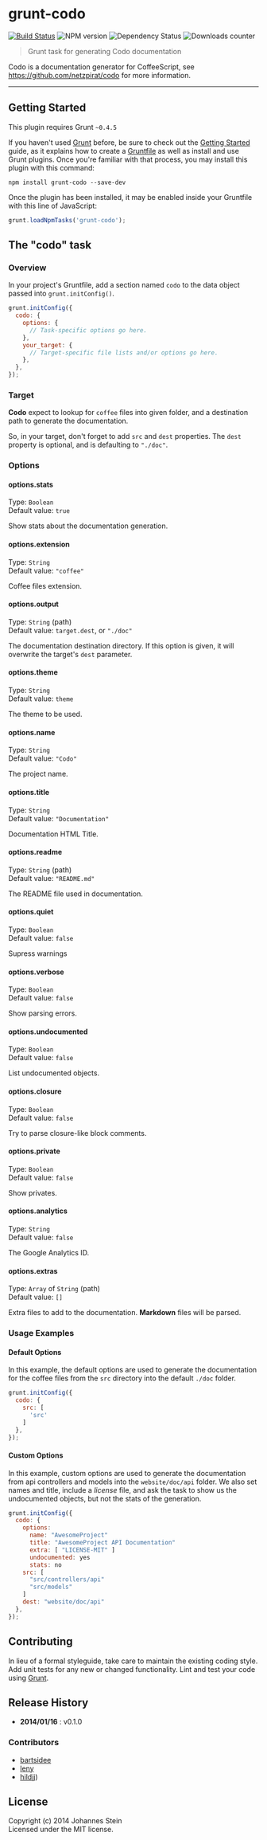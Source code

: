 # grunt-codo

[![Build Status](https://travis-ci.org/frostney/grunt-codo.svg?branch=master)](https://travis-ci.org/frostney/grunt-codo)
![NPM version](http://img.shields.io/npm/v/grunt-codo.svg)
![Dependency Status](https://david-dm.org/frostney/grunt-codo.svg)
![Downloads counter](http://img.shields.io/npm/dm/grunt-codo.svg)

> Grunt task for generating Codo documentation

Codo is a documentation generator for CoffeeScript, see https://github.com/netzpirat/codo for more information.

* * *

## Getting Started

This plugin requires Grunt `~0.4.5`

If you haven't used [Grunt](http://gruntjs.com/) before, be sure to check out the [Getting Started](http://gruntjs.com/getting-started) guide, as it explains how to create a [Gruntfile](http://gruntjs.com/sample-gruntfile) as well as install and use Grunt plugins. Once you're familiar with that process, you may install this plugin with this command:

```shell
npm install grunt-codo --save-dev
```

Once the plugin has been installed, it may be enabled inside your Gruntfile with this line of JavaScript:

```js
grunt.loadNpmTasks('grunt-codo');
```

## The "codo" task

### Overview

In your project's Gruntfile, add a section named `codo` to the data object passed into `grunt.initConfig()`.

```js
grunt.initConfig({
  codo: {
    options: {
      // Task-specific options go here.
    },
    your_target: {
      // Target-specific file lists and/or options go here.
    },
  },
});
```

### Target

**Codo** expect to lookup for `coffee` files into given folder, and a destination path to generate the documentation.

So, in your target, don't forget to add `src` and `dest` properties. The `dest` property is optional, and is defaulting to `"./doc"`.

### Options

#### options.stats

Type: `Boolean`  
Default value: `true`

Show stats about the documentation generation.

#### options.extension

Type: `String`  
Default value: `"coffee"`

Coffee files extension.

#### options.output

Type: `String` (path)  
Default value: `target.dest`, or `"./doc"`

The documentation destination directory. If this option is given, it will overwrite the target's `dest` parameter.

#### options.theme

Type: `String`  
Default value: `theme`

The theme to be used.

#### options.name

Type: `String`  
Default value: `"Codo"`

The project name.

#### options.title

Type: `String`  
Default value: `"Documentation"`

Documentation HTML Title.

#### options.readme

Type: `String` (path)  
Default value: `"README.md"`

The README file used in documentation.

#### options.quiet

Type: `Boolean`  
Default value: `false`

Supress warnings

#### options.verbose

Type: `Boolean`  
Default value: `false`

Show parsing errors.

#### options.undocumented

Type: `Boolean`  
Default value: `false`

List undocumented objects.

#### options.closure

Type: `Boolean`  
Default value: `false`

Try to parse closure-like block comments.

#### options.private

Type: `Boolean`  
Default value: `false`

Show privates.

#### options.analytics

Type: `String`  
Default value: `false`

The Google Analytics ID.

#### options.extras

Type: `Array` of `String` (path)  
Default value: `[]`

Extra files to add to the documentation. **Markdown** files will be parsed.

### Usage Examples

#### Default Options

In this example, the default options are used to generate the documentation for the coffee files from the `src` directory into the default `./doc` folder.

```js
grunt.initConfig({
  codo: {
    src: [
      'src'
    ]
  },
});
```

#### Custom Options

In this example, custom options are used to generate the documentation from api controllers and models into the `website/doc/api` folder. We also set names and title, include a *license* file, and ask the task to show us the undocumented objects, but not the stats of the generation.

```js
grunt.initConfig({
  codo: {
    options:
      name: "AwesomeProject"
      title: "AwesomeProject API Documentation"
      extra: [ "LICENSE-MIT" ]
      undocumented: yes
      stats: no
    src: [
      "src/controllers/api"
      "src/models"
    ]
    dest: "website/doc/api"
  },
});
```

## Contributing

In lieu of a formal styleguide, take care to maintain the existing coding style. Add unit tests for any new or changed functionality. Lint and test your code using [Grunt](http://gruntjs.com/).

## Release History

* **2014/01/16** : v0.1.0

### Contributors

* [bartsidee](https://github.com/bartsidee)
* [leny](https://github.com/leny)
* [hildjj](https://github.com/hildjj))

## License
Copyright (c) 2014 Johannes Stein  
Licensed under the MIT license.
